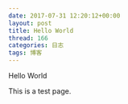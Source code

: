 ```yaml
---
date: 2017-07-31 12:20:12+00:00
layout: post
title: Hello World
thread: 166
categories: 日志
tags: 博客
---
```


Hello World

This is a test page.
